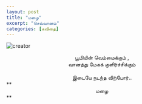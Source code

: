 ```yaml
---
layout: post
title: "மழை"
excerpt: "செவ்வானம்"
categories: [கவிதை]
---
```


![creator]({{site.url}}/img/rain.jpg)<br>

<center>பூமியின் வெம்மைக்கும் ,<br>
வானத்து மேகக் குளிர்ச்சிக்கும்<br>
<br>இடையே நடந்த விற்போர்..<br></center>
**<center>மழை</center>**
